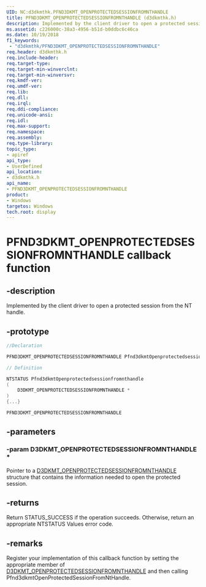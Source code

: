```yaml
---
UID: NC:d3dkmthk.PFND3DKMT_OPENPROTECTEDSESSIONFROMNTHANDLE
title: PFND3DKMT_OPENPROTECTEDSESSIONFROMNTHANDLE (d3dkmthk.h)
description: Implemented by the client driver to open a protected session from the NT handle.
ms.assetid: c226000c-38a3-4956-b51d-b0ddbc6c46ca
ms.date: 10/19/2018
f1_keywords:
 - "d3dkmthk/PFND3DKMT_OPENPROTECTEDSESSIONFROMNTHANDLE"
req.header: d3dkmthk.h
req.include-header:
req.target-type:
req.target-min-winverclnt:
req.target-min-winversvr:
req.kmdf-ver:
req.umdf-ver:
req.lib:
req.dll:
req.irql:
req.ddi-compliance:
req.unicode-ansi:
req.idl:
req.max-support:
req.namespace:
req.assembly:
req.type-library:
topic_type:
- apiref
api_type:
- UserDefined
api_location:
- d3dkmthk.h
api_name:
- PFND3DKMT_OPENPROTECTEDSESSIONFROMNTHANDLE
product: 
- Windows
targetos: Windows
tech.root: display
---
```


# PFND3DKMT_OPENPROTECTEDSESSIONFROMNTHANDLE callback function

## -description

Implemented by the client driver to open a protected session from the NT handle.

## -prototype

```cpp
//Declaration

PFND3DKMT_OPENPROTECTEDSESSIONFROMNTHANDLE Pfnd3dkmtOpenprotectedsessionfromnthandle;

// Definition

NTSTATUS Pfnd3dkmtOpenprotectedsessionfromnthandle
(
	D3DKMT_OPENPROTECTEDSESSIONFROMNTHANDLE *
)
{...}

PFND3DKMT_OPENPROTECTEDSESSIONFROMNTHANDLE


```

## -parameters

### -param D3DKMT_OPENPROTECTEDSESSIONFROMNTHANDLE *

Pointer to a [D3DKMT_OPENPROTECTEDSESSIONFROMNTHANDLE](ns-d3dkmthk-_d3dkmt_openprotectedsessionfromnthandle.md) structure that contains the information needed to open the protected session.

## -returns

Return STATUS_SUCCESS if the operation succeeds. Otherwise, return an appropriate NTSTATUS Values error code.

## -remarks

Register your implementation of this callback function by setting the appropriate member of [D3DKMT_OPENPROTECTEDSESSIONFROMNTHANDLE](ns-d3dkmthk-_d3dkmt_openprotectedsessionfromnthandle.md) and then calling Pfnd3dkmtOpenProtectedSessionFromNtHandle.


